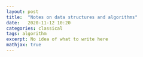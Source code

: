 ```yaml
---
layout: post
title:  "Notes on data structures and algorithms"
date:   2020-11-12 10:20
categories: classical
tags: algorithm
excerpt: No idea of what to write here
mathjax: true
---
```




